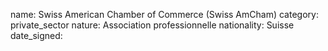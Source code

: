 name: Swiss American Chamber of Commerce (Swiss AmCham)
category: private_sector
nature:  Association professionnelle 
nationality: Suisse
date_signed:
    